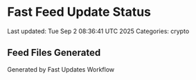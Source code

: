 # Fast Feed Update Status
Last updated: Tue Sep  2 08:36:41 UTC 2025
Categories: crypto

## Feed Files Generated

Generated by Fast Updates Workflow
